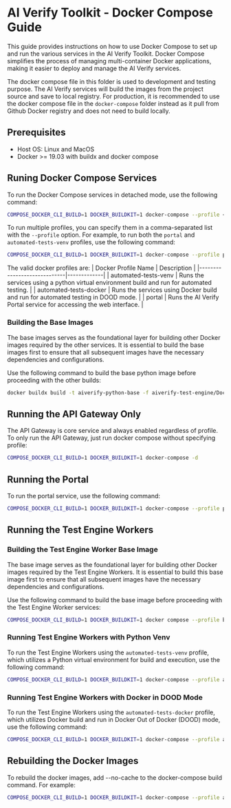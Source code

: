 # AI Verify Toolkit - Docker Compose Guide

This guide provides instructions on how to use Docker Compose to set up and run the various services in the AI Verify Toolkit. Docker Compose simplifies the process of managing multi-container Docker applications, making it easier to deploy and manage the AI Verify services.

The docker compose file in this folder is used to development and testing purpose. The AI Verify services will build the images from the project source and save to local registry. For production, it is recommended to use the docker compose file in the `docker-compose` folder instead as it pull from Github Docker registry and does not need to build locally.

## Prerequisites

- Host OS: Linux and MacOS
- Docker >= 19.03 with buildx and docker compose

## Runing Docker Compose Services
To run the Docker Compose services in detached mode, use the following command:
```sh
COMPOSE_DOCKER_CLI_BUILD=1 DOCKER_BUILDKIT=1 docker-compose --profile <profile name> up -d
```

To run multiple profiles, you can specify them in a comma-separated list with the `--profile` option. For example, to run both the `portal` and `automated-tests-venv` profiles, use the following command:
```sh
COMPOSE_DOCKER_CLI_BUILD=1 DOCKER_BUILDKIT=1 docker-compose --profile portal --profile automated-tests-venv up -d
```

The valid docker profiles are:
| Docker Profile Name         | Description |
|-----------------------------|-------------|
| automated-tests-venv        | Runs the services using a python virtual environment build and run for automated testing. |
| automated-tests-docker      | Runs the services using Docker build and run for automated testing in DOOD mode. |
| portal                      | Runs the AI Verify Portal service for accessing the web interface. |


### Building the Base Images

The base images serves as the foundational layer for building other Docker images required by the other services. It is essential to build the base images first to ensure that all subsequent images have the necessary dependencies and configurations.

Use the following command to build the base python image before proceeding with the other builds:

```sh
docker buildx build -t aiverify-python-base -f aiverify-test-engine/Dockerfile --no-cache .
```

## Running the API Gateway Only

The API Gateway is core service and always enabled regardless of profile. To only run the API Gateway, just run docker compose without specifying profile:

```sh
COMPOSE_DOCKER_CLI_BUILD=1 DOCKER_BUILDKIT=1 docker-compose -d
```

## Running the Portal

To run the portal service, use the following command:

```sh
COMPOSE_DOCKER_CLI_BUILD=1 DOCKER_BUILDKIT=1 docker-compose --profile portal up -d
```

## Running the Test Engine Workers

### Building the Test Engine Worker Base Image

The base image serves as the foundational layer for building other Docker images required by the Test Engine Workers. It is essential to build this base image first to ensure that all subsequent images have the necessary dependencies and configurations.

Use the following command to build the base image before proceeding with the Test Engine Worker services:

```sh
COMPOSE_DOCKER_CLI_BUILD=1 DOCKER_BUILDKIT=1 docker compose --profile build-only build
```

### Running Test Engine Workers with Python Venv

To run the Test Engine Workers using the `automated-tests-venv` profile, which utilizes a Python virtual environment for build and execution, use the following command:

```sh
COMPOSE_DOCKER_CLI_BUILD=1 DOCKER_BUILDKIT=1 docker-compose --profile automated-tests-venv up -d
```

### Running Test Engine Workers with Docker in DOOD Mode

To run the Test Engine Workers using the `automated-tests-docker` profile, which utilizes Docker build and run in Docker Out of Docker (DOOD) mode, use the following command:

```sh
COMPOSE_DOCKER_CLI_BUILD=1 DOCKER_BUILDKIT=1 docker-compose --profile automated-tests-docker up -d
```

## Rebuilding the Docker Images
To rebuild the docker images, add --no-cache to the docker-compose build command. For example:
```sh
COMPOSE_DOCKER_CLI_BUILD=1 DOCKER_BUILDKIT=1 docker-compose --profile automated-tests-venv --profile portal build --no-cache
```
